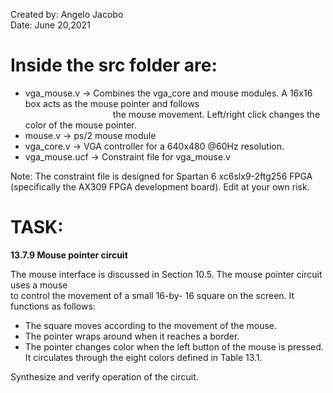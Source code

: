 Created by: Angelo Jacobo   
Date: June 20,2021  

# Inside the src folder are:   
* vga_mouse.v -> Combines the vga_core and mouse modules. A 16x16 box acts as the mouse pointer and follows  
&emsp;&emsp;&emsp;&emsp;&emsp;&emsp;&emsp;&emsp;&emsp;&emsp;the mouse movement. Left/right click changes the color of the mouse pointer.  
* mouse.v -> ps/2 mouse module  
* vga_core.v -> VGA controller for a 640x480 @60Hz resolution.  
* vga_mouse.ucf -> Constraint file for vga_mouse.v   

Note: The constraint file is designed for Spartan 6 xc6slx9-2ftg256 FPGA (specifically the AX309 FPGA development board). Edit at your own risk.  


# TASK:
**13.7.9 Mouse pointer circuit** 

The mouse interface is discussed in Section 10.5. The mouse pointer circuit uses a mouse   
to control the movement of a small 16-by- 16 square on the screen. It functions as follows:   
* The square moves according to the movement of the mouse. 
* The pointer wraps around when it reaches a border. 
* The pointer changes color when the left button of the mouse is pressed. It circulates 
	through the eight colors defined in Table 13.1. 
	
Synthesize and verify operation of the circuit.

